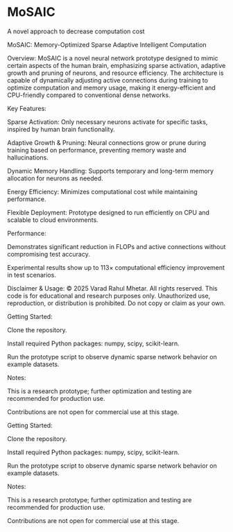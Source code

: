 # MoSAIC
A novel approach to decrease computation cost

MoSAIC: Memory-Optimized Sparse Adaptive Intelligent Computation

Overview:
MoSAIC is a novel neural network prototype designed to mimic certain aspects of the human brain, emphasizing sparse activation, adaptive growth and pruning of neurons, and resource efficiency. The architecture is capable of dynamically adjusting active connections during training to optimize computation and memory usage, making it energy-efficient and CPU-friendly compared to conventional dense networks.

Key Features:

Sparse Activation: Only necessary neurons activate for specific tasks, inspired by human brain functionality.

Adaptive Growth & Pruning: Neural connections grow or prune during training based on performance, preventing memory waste and hallucinations.

Dynamic Memory Handling: Supports temporary and long-term memory allocation for neurons as needed.

Energy Efficiency: Minimizes computational cost while maintaining performance.

Flexible Deployment: Prototype designed to run efficiently on CPU and scalable to cloud environments.

Performance:

Demonstrates significant reduction in FLOPs and active connections without compromising test accuracy.

Experimental results show up to 113× computational efficiency improvement in test scenarios.

Disclaimer & Usage:
© 2025 Varad Rahul Mhetar. All rights reserved.
This code is for educational and research purposes only. Unauthorized use, reproduction, or distribution is prohibited. Do not copy or claim as your own.

Getting Started:

Clone the repository.

Install required Python packages: numpy, scipy, scikit-learn.

Run the prototype script to observe dynamic sparse network behavior on example datasets.

Notes:

This is a research prototype; further optimization and testing are recommended for production use.

Contributions are not open for commercial use at this stage.

Getting Started:

Clone the repository.

Install required Python packages: numpy, scipy, scikit-learn.

Run the prototype script to observe dynamic sparse network behavior on example datasets.

Notes:

This is a research prototype; further optimization and testing are recommended for production use.

Contributions are not open for commercial use at this stage.
